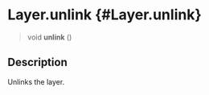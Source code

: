 Layer.unlink {#Layer.unlink}
============

> void **unlink** ()

Description
-----------

Unlinks the layer.
